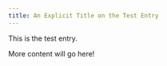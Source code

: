 ```yaml
---
title: An Explicit Title on the Test Entry
---
```


This is the test entry.

More content will go here!
